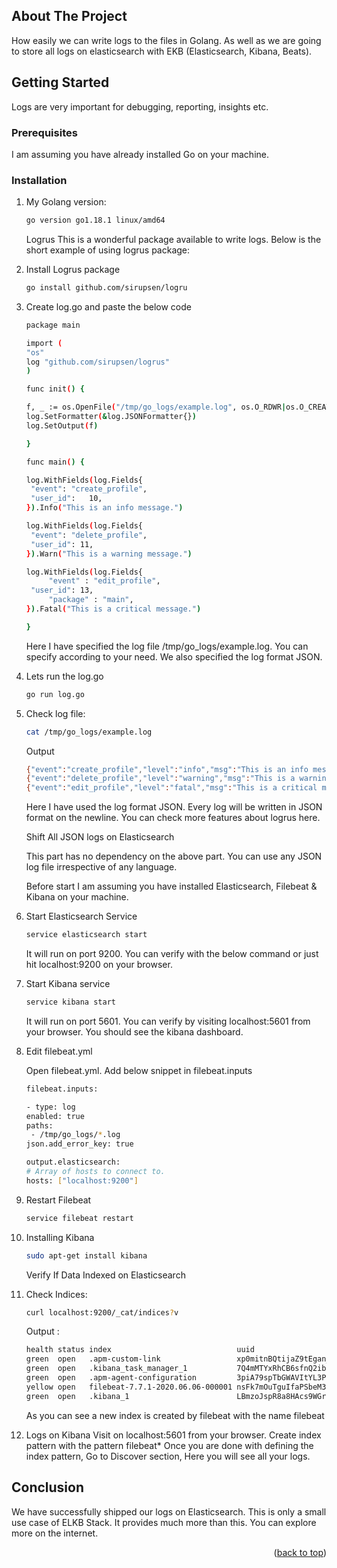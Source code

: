 <!-- ABOUT THE PROJECT -->
## About The Project

How easily we can write logs to the files in Golang. As well as we are going to store all logs on elasticsearch with EKB (Elasticsearch, Kibana, Beats).

<!-- GETTING STARTED -->
## Getting Started

Logs are very important for debugging, reporting, insights etc. 

### Prerequisites

I am assuming you have already installed Go on your machine.

### Installation

1. My Golang version:
   ```sh
   go version go1.18.1 linux/amd64
   ```
   Logrus
   This is a wonderful package available to write logs. Below is the short example of using logrus package:
   
2. Install Logrus package
   ```sh
   go install github.com/sirupsen/logru
   ```
3. Create log.go and paste the below code
   ```sh
   package main

   import (
   "os"
   log "github.com/sirupsen/logrus"
   )

   func init() {

   f, _ := os.OpenFile("/tmp/go_logs/example.log", os.O_RDWR|os.O_CREATE|os.O_APPEND, 0666)
   log.SetFormatter(&log.JSONFormatter{})
   log.SetOutput(f)

   }

   func main() {

   log.WithFields(log.Fields{
    "event": "create_profile",
    "user_id":   10,
   }).Info("This is an info message.")

   log.WithFields(log.Fields{
    "event": "delete_profile",
    "user_id": 11,
   }).Warn("This is a warning message.")

   log.WithFields(log.Fields{
		"event" : "edit_profile",
    "user_id": 13,
		"package" : "main",
   }).Fatal("This is a critical message.")

   }
   ```
   Here I have specified the log file /tmp/go_logs/example.log. You can specify according to your need. We also specified the log format JSON.
   
4. Lets run the log.go
   ```sh
   go run log.go
   ```
5. Check log file:
   ```sh
   cat /tmp/go_logs/example.log
   ```
   Output
   ```sh
   {"event":"create_profile","level":"info","msg":"This is an info message.","time":"2020-06-06T22:51:30+05:30","user_id":10}
   {"event":"delete_profile","level":"warning","msg":"This is a warning message.","time":"2020-06-06T22:51:30+05:30","user_id":11}
   {"event":"edit_profile","level":"fatal","msg":"This is a critical message.","package":"main","time":"2020-06-06T22:51:30+05:30","user_id":13}
   ```
   Here I have used the log format JSON. Every log will be written in JSON format on the newline. You can check more features about logrus here.
   
   Shift All JSON logs on Elasticsearch

   This part has no dependency on the above part. You can use any JSON log file irrespective of any language.

   Before start I am assuming you have installed Elasticsearch, Filebeat & Kibana on your machine. 
   
6. Start Elasticsearch Service
   ```sh
   service elasticsearch start
   ```
   It will run on port 9200. You can verify with the below command or just hit localhost:9200 on your browser.
   
7. Start Kibana service
   ```sh
   service kibana start
   ```
   It will run on port 5601. You can verify by visiting localhost:5601 from your browser. You should see the kibana dashboard.
   
8. Edit filebeat.yml
   
   Open filebeat.yml. Add below snippet in filebeat.inputs
   
   ```sh
   filebeat.inputs:

   - type: log
   enabled: true
   paths:
    - /tmp/go_logs/*.log
   json.add_error_key: true

   output.elasticsearch:
   # Array of hosts to connect to.
   hosts: ["localhost:9200"]
   ```
9. Restart Filebeat
   ```sh
   service filebeat restart
   ```
10. Installing Kibana
    ```sh
    sudo apt-get install kibana
    ```
    Verify If Data Indexed on Elasticsearch
11. Check Indices:
    ```sh
    curl localhost:9200/_cat/indices?v
    ```
    Output :
    ```sh
    health status index                            uuid                   pri rep docs.count docs.deleted store.size pri.store.size
    green  open   .apm-custom-link                 xp0mitnBQtijaZ9tEgan_g   1   0          0            0       208b           208b
    green  open   .kibana_task_manager_1           7Q4mMTYxRhCB6sfnQ2ibmA   1   0          5            0       34kb           34kb
    green  open   .apm-agent-configuration         3piA79spTbGWAVItYL3PlQ   1   0          0            0       208b           208b
    yellow open   filebeat-7.7.1-2020.06.06-000001 nsFk7mOuTguIfaPSbeM3PA   1   1         19            0     74.9kb         74.9kb
    green  open   .kibana_1                        LBmzoJspR8a8HAcs9WGr8g   1   0         54            0    171.6kb        171.6kb
    ```
    As you can see a new index is created by filebeat with the name filebeat
    
 12. Logs on Kibana
     Visit on localhost:5601 from your browser. Create index pattern with the pattern filebeat*
     Once you are done with defining the index pattern, Go to Discover section, Here you will see all your logs.

<!-- Conclusion -->
## Conclusion

We have successfully shipped our logs on Elasticsearch. This is only a small use case of ELKB Stack. It provides much more than this. You can explore more on the internet.

<p align="right">(<a href="#readme-top">back to top</a>)</p>


